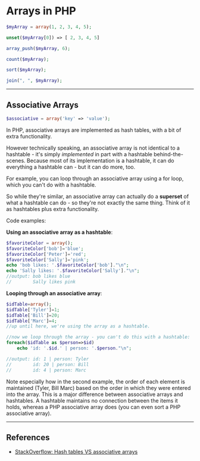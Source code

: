 # Arrays in PHP

```php
$myArray = array(1, 2, 3, 4, 5);

unset($myArray[0]) => [ 2, 3, 4, 5]

array_push($myArray, 6);

count($myArray);

sort($myArray);

join(", ", $myArray);
```

---

## Associative Arrays

```php
$associative = array('key' => 'value');
```

In PHP, associative arrays are implemented as hash tables, with a bit of extra functionality.

However technically speaking, an associative array is not identical to a hashtable - it's simply _implemented_ in part with a hashtable behind-the-scenes. Because most of its implementation is a hashtable, it can do everything a hashtable can - but it can do more, too.

For example, you can loop through an associative array using a for loop, which you can't do with a hashtable.

So while they're similar, an associative array can actually do a **superset** of what a hashtable can do - so they're not exactly the same thing. Think of it as hashtables plus extra functionality.

Code examples:

**Using an associative array as a hashtable**:

```php
$favoriteColor = array();
$favoriteColor['bob']='blue';
$favoriteColor['Peter']='red';
$favoriteColor['Sally']='pink';
echo 'bob likes: '.$favoriteColor['bob']."\n";
echo 'Sally likes: '.$favoriteColor['Sally']."\n";
//output: bob likes blue
//        Sally likes pink
```

**Looping through an associative array**:

```php
$idTable=array();
$idTable['Tyler']=1;
$idTable['Bill']=20;
$idTable['Marc']=4;
//up until here, we're using the array as a hashtable.

//now we loop through the array - you can't do this with a hashtable:
foreach($idTable as $person=>$id)
    echo 'id: '.$id.' | person: '.$person."\n";

//output: id: 1 | person: Tyler
//        id: 20 | person: Bill
//        id: 4 | person: Marc
```

Note especially how in the second example, the order of each element is maintained (Tyler, Bill Marc) based on the order in which they were entered into the array. This is a major difference between associative arrays and hashtables. A hashtable maintains no connection between the items it holds, whereas a PHP associative array does (you can even sort a PHP associative array).

---

## References

-   [StackOverflow: Hash tables VS associative arrays](http://stackoverflow.com/questions/3134296/hash-tables-vs-associative-arrays)

